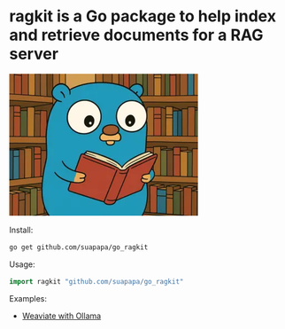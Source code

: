 # ragkit is a Go package to help index and retrieve documents for a RAG server

![ragkit_logo](_asset/ragkit_logo_256.webp)

Install:
```sh
go get github.com/suapapa/go_ragkit
```

Usage:
```go
import ragkit "github.com/suapapa/go_ragkit"
```

Examples:
- [Weaviate with Ollama](examples/weaviate-ollama/)
